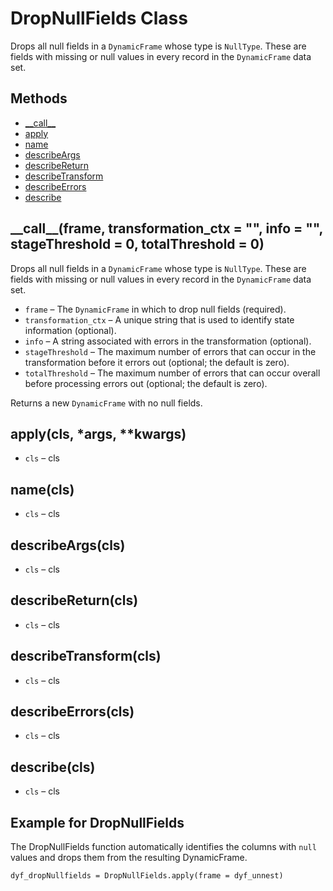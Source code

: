 # DropNullFields Class<a name="aws-glue-api-crawler-pyspark-transforms-DropNullFields"></a>

Drops all null fields in a `DynamicFrame` whose type is `NullType`\. These are fields with missing or null values in every record in the `DynamicFrame` data set\.

## Methods<a name="aws-glue-api-crawler-pyspark-transforms-DropNullFields-_methods"></a>
+ [\_\_call\_\_](#aws-glue-api-crawler-pyspark-transforms-DropNullFields-__call__)
+ [apply](#aws-glue-api-crawler-pyspark-transforms-DropNullFields-apply)
+ [name](#aws-glue-api-crawler-pyspark-transforms-DropNullFields-name)
+ [describeArgs](#aws-glue-api-crawler-pyspark-transforms-DropNullFields-describeArgs)
+ [describeReturn](#aws-glue-api-crawler-pyspark-transforms-DropNullFields-describeReturn)
+ [describeTransform](#aws-glue-api-crawler-pyspark-transforms-DropNullFields-describeTransform)
+ [describeErrors](#aws-glue-api-crawler-pyspark-transforms-DropNullFields-describeErrors)
+ [describe](#aws-glue-api-crawler-pyspark-transforms-DropNullFields-describe)

## \_\_call\_\_\(frame, transformation\_ctx = "", info = "", stageThreshold = 0, totalThreshold = 0\)<a name="aws-glue-api-crawler-pyspark-transforms-DropNullFields-__call__"></a>

Drops all null fields in a `DynamicFrame` whose type is `NullType`\. These are fields with missing or null values in every record in the `DynamicFrame` data set\.
+ `frame` – The `DynamicFrame` in which to drop null fields \(required\)\.
+ `transformation_ctx` – A unique string that is used to identify state information \(optional\)\.
+ `info` – A string associated with errors in the transformation \(optional\)\.
+ `stageThreshold` – The maximum number of errors that can occur in the transformation before it errors out \(optional; the default is zero\)\.
+ `totalThreshold` – The maximum number of errors that can occur overall before processing errors out \(optional; the default is zero\)\.

Returns a new `DynamicFrame` with no null fields\.

## apply\(cls, \*args, \*\*kwargs\)<a name="aws-glue-api-crawler-pyspark-transforms-DropNullFields-apply"></a>
+ `cls` – cls

## name\(cls\)<a name="aws-glue-api-crawler-pyspark-transforms-DropNullFields-name"></a>
+ `cls` – cls

## describeArgs\(cls\)<a name="aws-glue-api-crawler-pyspark-transforms-DropNullFields-describeArgs"></a>
+ `cls` – cls

## describeReturn\(cls\)<a name="aws-glue-api-crawler-pyspark-transforms-DropNullFields-describeReturn"></a>
+ `cls` – cls

## describeTransform\(cls\)<a name="aws-glue-api-crawler-pyspark-transforms-DropNullFields-describeTransform"></a>
+ `cls` – cls

## describeErrors\(cls\)<a name="aws-glue-api-crawler-pyspark-transforms-DropNullFields-describeErrors"></a>
+ `cls` – cls

## describe\(cls\)<a name="aws-glue-api-crawler-pyspark-transforms-DropNullFields-describe"></a>
+ `cls` – cls

## Example for DropNullFields<a name="pyspark-DropNullFields-examples"></a>

The DropNullFields function automatically identifies the columns with `null` values and drops them from the resulting DynamicFrame\.

```
dyf_dropNullfields = DropNullFields.apply(frame = dyf_unnest)
```